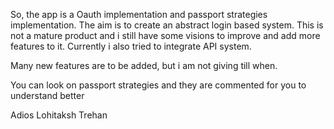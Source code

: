 So, the app is a Oauth implementation and passport strategies implementation.
The aim is to create an abstract login based system.
This is not a mature product and i still have some visions to improve and
add more features to it.
Currently i also tried to integrate API system.

Many new features are to be added, but i am not giving till when.

You can look on passport strategies and they are commented for you to understand better

Adios
Lohitaksh Trehan
